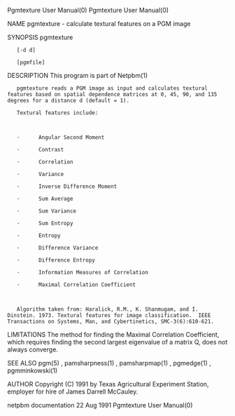 Pgmtexture User Manual(0)                                                                                                                                                           Pgmtexture User Manual(0)



NAME
       pgmtexture - calculate textural features on a PGM image


SYNOPSIS
       pgmtexture

       [-d d]

       [pgmfile]


DESCRIPTION
       This program is part of Netpbm(1)

       pgmtexture reads a PGM image as input and calculates textural features based on spatial dependence matrices at 0, 45, 90, and 135 degrees for a distance d (default = 1).

       Textural features include:



       ·      Angular Second Moment

       ·      Contrast

       ·      Correlation

       ·      Variance

       ·      Inverse Difference Moment

       ·      Sum Average

       ·      Sum Variance

       ·      Sum Entropy

       ·      Entropy

       ·      Difference Variance

       ·      Difference Entropy

       ·      Information Measures of Correlation

       ·      Maximal Correlation Coefficient



       Algorithm taken from: Haralick, R.M., K. Shanmugam, and I. Dinstein. 1973. Textural features for image classification.  IEEE Transactions on Systems, Man, and Cybertinetics, SMC-3(6):610-621.


LIMITATIONS
       The method for finding the Maximal Correlation Coefficient, which requires finding the second largest eigenvalue of a matrix Q, does not always converge.


SEE ALSO
       pgm(5) , pamsharpness(1) , pamsharpmap(1) , pgmedge(1) , pgmminkowski(1)



AUTHOR
       Copyright (C) 1991 by Texas Agricultural Experiment Station, employer for hire of James Darrell McCauley.



netpbm documentation                                                                             22 Aug 1991                                                                        Pgmtexture User Manual(0)
